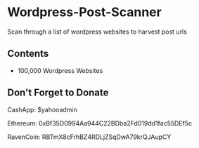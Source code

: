 # Wordpress-Post-Scanner
Scan through a list of wordpress websites to harvest post urls

## Contents
 + 100,000 Wordpress Websites

## Don't Forget to Donate
CashApp: $yahooadmin 

Ethereum: 0xBf35D0994Aa944C22BDba2Fd019dd1fac55DEf5c

RavenCoin: RBTmX8cFrhBZ4RDLjZSqDwA79krQJAupCY

